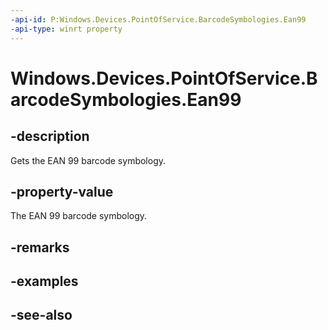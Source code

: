 ```yaml
---
-api-id: P:Windows.Devices.PointOfService.BarcodeSymbologies.Ean99
-api-type: winrt property
---
```


<!-- Property syntax
public uint Ean99 { get; }
-->

# Windows.Devices.PointOfService.BarcodeSymbologies.Ean99

## -description
Gets the EAN 99 barcode symbology.

## -property-value
The EAN 99 barcode symbology.

## -remarks

## -examples

## -see-also
